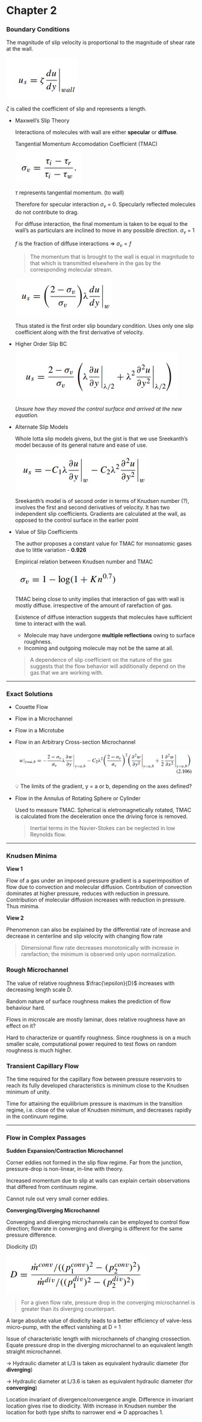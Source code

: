 # Chapter 2

### Boundary Conditions

The magnitude of slip velocity is proportional to the magnitude of shear rate at the wall.

![Untitled](chap_2_images/Untitled.png)

$\zeta$ is called the coefficient of slip and represents a length.

- Maxwell’s Slip Theory
    
    Interactions of molecules with wall are either ************specular************ or **************diffuse**************.
    
    Tangential Momentum Accomodation Coefficient (TMAC)
    
    ![Untitled](chap_2_images/Untitled%201.png)
    
    $\tau$ represents tangential momentum. (to wall)
    
    Therefore for specular interaction $\sigma_v$ = 0.
    Specularly reflected molecules do not contribute to drag.
    
    For diffuse interaction, the final momentum is taken to be equal to the wall’s as particulars are inclined to move in any possible direction. $\sigma_{v}$ = 1
    
    $f$ is the fraction of diffuse interactions ⇒ $\sigma_{v} = f$
    
    > The momentum that is brought to the wall is equal in magnitude to that which is transmitted elsewhere in the gas by the corresponding molecular stream.
    > 
    
    ![Untitled](chap_2_images/Untitled%202.png)
    
    Thus stated is the first order slip boundary condition. Uses only one slip coefficient along with the first derivative of velocity.
    

- Higher Order Slip BC
    
    ![Untitled](chap_2_images/Untitled%203.png)
    
    *Unsure how they moved the control surface and arrived at the new equation.* 
    

- Alternate Slip Models
    
    Whole lotta slip models givens, but the gist is that we use Sreekanth’s model because of its general nature and ease of use.
    
    ![Untitled](chap_2_images/Untitled%204.png)
    
    Sreekanth’s model is of second order in terms of Knudsen number (?), involves the first and second derivatives of velocity. It has two independent slip coefficients. Gradients are calculated at the wall, as opposed to the control surface in the earlier point
    

- Value of Slip Coefficients
    
    The author proposes a constant value for TMAC for monoatomic gases due to little variation - **0.926**
    
    Empirical relation between Knudsen number and TMAC
    
    ![Untitled](chap_2_images/Untitled%205.png)
    
    TMAC being close to unity implies that interaction of gas with wall is mostly diffuse. irrespective of the amount of rarefaction of gas.
    
    Existence of diffuse interaction suggests that molecules have sufficient time to interact with the wall. 
    - Molecule may have undergone **multiple reflections** owing to surface roughness.
    - Incoming and outgoing molecule may not be the same at all.
    
    > A dependence of slip coefficient on the nature of the gas suggests that the flow behavior will additionally depend on the gas that we are working with.
    > 

---

### Exact Solutions

- Couette Flow

- Flow in a Microchannel

- Flow in a Microtube

- Flow in an Arbitrary Cross-section Microchannel
    
    ![Untitled](chap_2_images/Untitled%206.png)
    
    <aside>
    💡 The limits of the gradient, y = a or b, depending on the axes defined?
    
    </aside>
    
- Flow in the Annulus of Rotating Sphere or Cylinder
    
    Used to measure TMAC. Spherical is eletromagnetically rotated, TMAC is calculated from the deceleration once the driving force is removed.
    
    > Inertial terms in the Navier-Stokes can be neglected in low Reynolds flow.
    > 
    

---

### Knudsen Minima

**********View 1**********

Flow of a gas under an imposed pressure gradient is a superimposition of flow due to convection and molecular diffusion.
Contribution of convection dominates at higher pressure, reduces with reduction in pressure.
Contribution of molecular diffusion increases with reduction in pressure.
Thus minima.

**************View 2**************

Phenomenon can also be explained by the differential rate of increase and decrease in centerline and slip velocity with changing flow rate

> Dimensional flow rate decreases monotonically with increase in rarefaction; the minimum is observed only upon normalization.
> 

### Rough Microchannel

The value of relative roughness $\frac{\epsilon}{D}$ increases with decreasing length scale $D$.

Random nature of surface roughness makes the prediction of flow behaviour hard.

Flows in microscale are mostly laminar, does relative roughness have an effect on it?

Hard to characterize or quantify roughness. Since roughness is on a much smaller scale, computational power required to test flows on random roughness is much higher.

### Transient Capillary Flow

The time required for the capillary flow between pressure reservoirs to reach its fully developed characteristics is minimum close to the Knudsen minimum of unity.

Time for attaining the equilibrium pressure is maximum in the transition regime, i.e. close of the value of Knudsen minimum, and decreases rapidly in the continuum regime.

---

### Flow in Complex Passages

**Sudden Expansion/Contraction Microchannel**

Corner eddies not formed in the slip flow regime. Far from the junction, pressure-drop is non-linear, in-line with theory.

Increased momentum due to slip at walls can explain certain observations that differed from continuum regime.

Cannot rule out very small corner eddies.

**Converging/Diverging Microchannel**

Converging and diverging microchannels can be employed to control flow direction; flowrate in converging and diverging is different for the same pressure difference.

Diodicity ($D$)

![Untitled](chap_2_images/Untitled%207.png)

> For a given flow rate, pressure drop in the converging microchannel is greater than its diverging counterpart.
> 

A large absolute value of diodicity leads to a better efficiency of valve-less
micro-pump, with the effect vanishing at D = 1

Issue of characteristic length with microchannels of changing crossection.
Equate pressure drop in the diverging microchannel to an equivalent length straight microchannel.

→ Hydraulic diameter at L/3 is taken as equivalent hydraulic diameter (for **diverging**)

→ Hydraulic diameter at L/3.6 is taken as equivalent hydraulic diameter (for **converging**)

Location invariant of divergence/convergence angle.
Difference in invariant location gives rise to diodicity. With increase in Knudsen number the location for both type shifts to narrower end ⇒ D approaches 1.